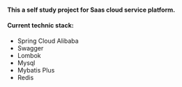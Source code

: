 #### This a self study project for Saas cloud service platform. 
#### Current technic stack:
<ul>
    <li>Spring Cloud Alibaba</li>
    <li>Swagger</li>
    <li>Lombok</li>
    <li>Mysql</li>
    <li>Mybatis Plus</li>
    <li>Redis</li>
</ul>

